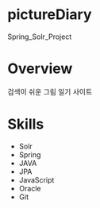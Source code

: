 # pictureDiary
Spring_Solr_Project

# Overview
검색이 쉬운 그림 일기 사이트 

# Skills
* Solr
* Spring
* JAVA
* JPA
* JavaScript
* Oracle
* Git
